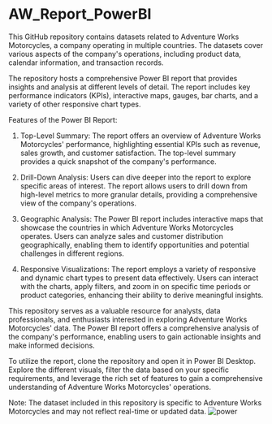 # AW_Report_PowerBI

This GitHub repository contains datasets related to Adventure Works Motorcycles, a company operating in multiple countries. The datasets cover various aspects of the company's operations, including product data, calendar information, and transaction records.

The repository hosts a comprehensive Power BI report that provides insights and analysis at different levels of detail. The report includes key performance indicators (KPIs), interactive maps, gauges, bar charts, and a variety of other responsive chart types.

Features of the Power BI Report:
1. Top-Level Summary: The report offers an overview of Adventure Works Motorcycles' performance, highlighting essential KPIs such as revenue, sales growth, and customer satisfaction. The top-level summary provides a quick snapshot of the company's performance.

2. Drill-Down Analysis: Users can dive deeper into the report to explore specific areas of interest. The report allows users to drill down from high-level metrics to more granular details, providing a comprehensive view of the company's operations.

3. Geographic Analysis: The Power BI report includes interactive maps that showcase the countries in which Adventure Works Motorcycles operates. Users can analyze sales and customer distribution geographically, enabling them to identify opportunities and potential challenges in different regions.

4. Responsive Visualizations: The report employs a variety of responsive and dynamic chart types to present data effectively. Users can interact with the charts, apply filters, and zoom in on specific time periods or product categories, enhancing their ability to derive meaningful insights.

This repository serves as a valuable resource for analysts, data professionals, and enthusiasts interested in exploring Adventure Works Motorcycles' data. The Power BI report offers a comprehensive analysis of the company's performance, enabling users to gain actionable insights and make informed decisions.

To utilize the report, clone the repository and open it in Power BI Desktop. Explore the different visuals, filter the data based on your specific requirements, and leverage the rich set of features to gain a comprehensive understanding of Adventure Works Motorcycles' operations.

Note: The dataset included in this repository is specific to Adventure Works Motorcycles and may not reflect real-time or updated data.
![power](https://github.com/harshgupta-007/AW_Report_PowerBI/assets/81327866/e4818a2f-7203-404f-bcec-7ecf746c7aac)



